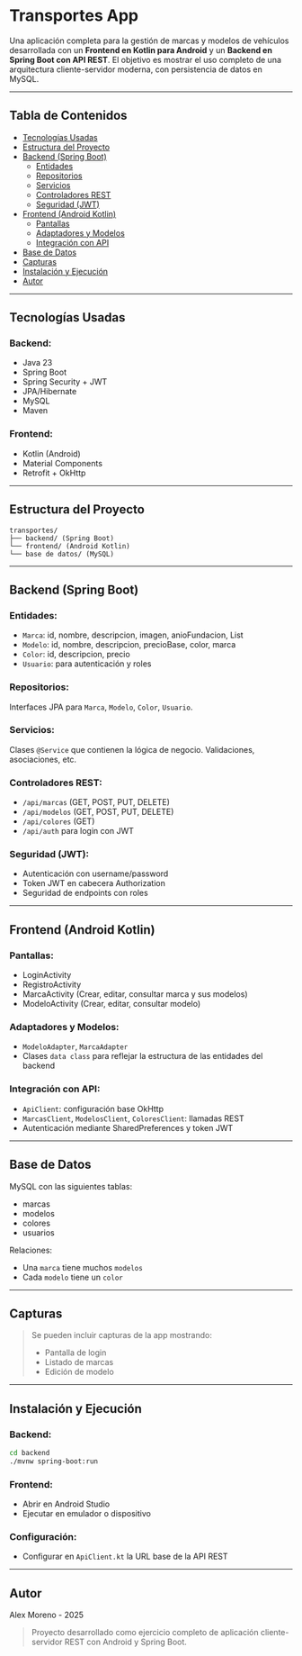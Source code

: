 # Transportes App

Una aplicación completa para la gestión de marcas y modelos de vehículos desarrollada con un **Frontend en Kotlin para Android** y un **Backend en Spring Boot con API REST**. El objetivo es mostrar el uso completo de una arquitectura cliente-servidor moderna, con persistencia de datos en MySQL.

---

## Tabla de Contenidos

- [Tecnologías Usadas](#tecnologías-usadas)
- [Estructura del Proyecto](#estructura-del-proyecto)
- [Backend (Spring Boot)](#backend-spring-boot)
  - [Entidades](#entidades)
  - [Repositorios](#repositorios)
  - [Servicios](#servicios)
  - [Controladores REST](#controladores-rest)
  - [Seguridad (JWT)](#seguridad-jwt)
- [Frontend (Android Kotlin)](#frontend-android-kotlin)
  - [Pantallas](#pantallas)
  - [Adaptadores y Modelos](#adaptadores-y-modelos)
  - [Integración con API](#integración-con-api)
- [Base de Datos](#base-de-datos)
- [Capturas](#capturas)
- [Instalación y Ejecución](#instalación-y-ejecución)
- [Autor](#autor)

---

## Tecnologías Usadas

### Backend:

- Java 23
- Spring Boot
- Spring Security + JWT
- JPA/Hibernate
- MySQL
- Maven

### Frontend:

- Kotlin (Android)
- Material Components
- Retrofit + OkHttp

---

## Estructura del Proyecto

```
transportes/
├── backend/ (Spring Boot)
└── frontend/ (Android Kotlin)
└── base de datos/ (MySQL)
```

---

## Backend (Spring Boot)

### Entidades:

- `Marca`: id, nombre, descripcion, imagen, anioFundacion, List<Modelo>
- `Modelo`: id, nombre, descripcion, precioBase, color, marca
- `Color`: id, descripcion, precio
- `Usuario`: para autenticación y roles

### Repositorios:

Interfaces JPA para `Marca`, `Modelo`, `Color`, `Usuario`.

### Servicios:

Clases `@Service` que contienen la lógica de negocio. Validaciones, asociaciones, etc.

### Controladores REST:

- `/api/marcas` (GET, POST, PUT, DELETE)
- `/api/modelos` (GET, POST, PUT, DELETE)
- `/api/colores` (GET)
- `/api/auth` para login con JWT

### Seguridad (JWT):

- Autenticación con username/password
- Token JWT en cabecera Authorization
- Seguridad de endpoints con roles

---

## Frontend (Android Kotlin)

### Pantallas:

- LoginActivity
- RegistroActivity
- MarcaActivity (Crear, editar, consultar marca y sus modelos)
- ModeloActivity (Crear, editar, consultar modelo)

### Adaptadores y Modelos:

- `ModeloAdapter`, `MarcaAdapter`
- Clases `data class` para reflejar la estructura de las entidades del backend

### Integración con API:

- `ApiClient`: configuración base OkHttp
- `MarcasClient`, `ModelosClient`, `ColoresClient`: llamadas REST
- Autenticación mediante SharedPreferences y token JWT

---

## Base de Datos

MySQL con las siguientes tablas:

- marcas
- modelos
- colores
- usuarios

Relaciones:

- Una `marca` tiene muchos `modelos`
- Cada `modelo` tiene un `color`

---

## Capturas

> Se pueden incluir capturas de la app mostrando:
>
> - Pantalla de login
> - Listado de marcas
> - Edición de modelo

---

## Instalación y Ejecución

### Backend:

```bash
cd backend
./mvnw spring-boot:run
```

### Frontend:

- Abrir en Android Studio
- Ejecutar en emulador o dispositivo

### Configuración:

- Configurar en `ApiClient.kt` la URL base de la API REST

---

## Autor

Alex Moreno - 2025

> Proyecto desarrollado como ejercicio completo de aplicación cliente-servidor REST con Android y Spring Boot.
